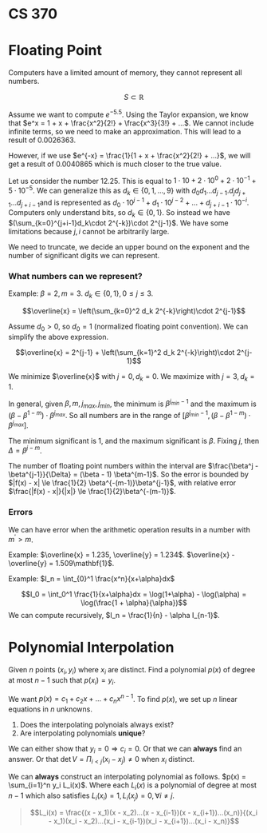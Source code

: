 CS 370
=

# Floating Point

Computers have a limited amount of memory, they cannot represent all numbers.

$$S \subset \mathbb{R}$$

Assume we want to compute $e^{-5.5}$. Using the Taylor expansion, we know that $e^x = 1 + x + \frac{x^2}{2!} + \frac{x^3}{3!} + ...$. We cannot include infinite terms, so we need to make an approximation. This will lead to a result of 0.0026363.

However, if we use $e^{-x} = \frac{1}{1 + x + \frac{x^2}{2!} + ...}$, we will get a result of 0.0040865 which is much closer to the true value.

Let us consider the number 12.25. This is equal to $1\cdot 10 + 2\cdot 10^0 + 2\cdot 10^{-1} + 5\cdot10^{-5}$. We can generalize this as $d_k \in \{0, 1, ..., 9\}$ with $d_0d_1...d_{j-1}.d_jd_{j+1}...d_{j+i-1}$and is represented as $d_0\cdot 10^{j-1} + d_1\cdot 10^{j-2} + ... + d_{j+i-1} \cdot 10^{-i}$. Computers only understand bits, so $d_k \in \{0, 1\}$. So instead we have $(\sum_{k=0}^{j+i-1}d_k\cdot 2^{-k})\cdot 2^{j-1}$. We have some limitations because $j, i$ cannot be arbitrarily large.

We need to truncate, we decide an upper bound on the exponent and the number of significant digits we can represent.

### What numbers can we represent?

Example: $\beta = 2, m = 3$. $d_k \in \{0, 1\}, 0 \le j \le 3$.

$$\overline{x} = \left(\sum_{k=0}^2 d_k 2^{-k}\right)\cdot 2^{j-1}$$

Assume $d_0 > 0$, so $d_0 = 1$ (normalized floating point convention). We can simplify the above expression.

$$\overline{x} = 2^{j-1} + \left(\sum_{k=1}^2 d_k 2^{-k}\right)\cdot 2^{j-1}$$

We minimize $\overline{x}$ with $j=0, d_k = 0$. We maximize with $j=3, d_k = 1$.

In general, given $\beta, m, j_{max}, j_{min}$, the minimum is $\beta^{j_{min} - 1}$ and the maximum is $(\beta - \beta^{1 - m}) \cdot \beta^{j_{max}}$. So all numbers are in the range of $[\beta^{j_{min} - 1}, (\beta - \beta^{1 - m})\cdot \beta^{j_{max}}]$.

The minimum significant is 1, and the maximum significant is $\beta$. Fixing $j$, then $\Delta = \beta^{j-m}$.

The number of floating point numbers within the interval are $\frac{\beta^j - \beta^{j-1}}{\Delta} = (\beta - 1) \beta^{m-1}$. So the error is bounded by $|f(x) - x| \le \frac{1}{2} \beta^{-(m-1)}\beta^{j-1}$, with relative error $\frac{|f(x) - x|}{|x|} \le \frac{1}{2}\beta^{-(m-1)}$.

### Errors

We can have error when the arithmetic operation results in a number with $m^\prime > m$.

Example: $\overline{x} = 1.235, \overline{y} = 1.234$. $\overline{x} - \overline{y} = 1.509\mathbf{1}$.

Example: $I_n = \int_{0}^1 \frac{x^n}{x+\alpha}dx$

$$I_0 = \int_0^1 \frac{1}{x+\alpha}dx = \log(1+\alpha) - \log(\alpha) = \log(\frac{1 + \alpha}{\alpha})$$
We can compute recursively, $I_n = \frac{1}{n} - \alpha I_{n-1}$.

# Polynomial Interpolation

Given $n$ points $(x_i, y_i)$ where $x_i$ are distinct. Find a polynomial $p(x)$ of degree at most $n-1$ such that $p(x_i) = y_i$.

We want $p(x) = c_1 + c_2x + ... + c_nx^{n-1}$. To find $p(x)$, we set up $n$ linear equations in $n$ unknowns.

1. Does the interpolating polynoials always exist?
2. Are interpolating polynomials **unique**?

We can either show that $y_i = 0 \Rightarrow c_i = 0$. Or that we can **always** find an answer. Or that $\det V = \Pi_{i<j}(x_i - x_j) \neq 0$ when $x_i$ distinct.

We can **always** construct an interpolating polynomial as follows. $p(x) = \sum_{i=1}^n y_i L_i(x)$. Where each $L_i(x)$ is a polynomial of degree at most $n-1$ which also satisfies $L_i(x_i) = 1, L_i(x_j) = 0, \forall i \neq j$.

> $$L_i(x) = \frac{(x - x_1)(x - x_2)...(x - x_{i-1})(x - x_{i+1})...(x_n)}{(x_i - x_1)(x_i - x_2)...(x_i - x_{i-1})(x_i - x_{i+1})...(x_i - x_n)}$$
